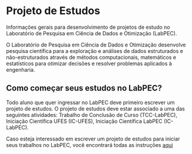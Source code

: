 # Projeto de Estudos
Informações gerais para desenvolvimento de projetos de estudo no Laboratório de Pesquisa em Ciência de Dados e Otimização (LabPEC).

O Laboratório de Pesquisa em Ciência de Dados e Otimização desenvolve pesquisa científica para a exploração e análises de dados estruturados e não-estruturados através de métodos computacionais, matemáticos e estatísticos para otimizar decisões e resolver problemas aplicados à engenharia.

## Como começar seus estudos no LabPEC?
Todo aluno que quer ingressar no LabPEC deve primeiro escrever um projeto de estudos. O projeto de estudos deve estar associado a uma das seguintes atividades: Trabalho de Conclusão de Curso (TCC-LabPEC), Iniciação Científica UFES (IC-UFES), Iniciação Científica LabPEC (IC-LabPEC).


Caso esteja interessado em escrever um projeto de estudos para iniciar seus trabalhos no LabPEC, você encontrará todas as instruções [aqui](ProjetoEstudos/README.md)
